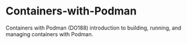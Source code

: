 # Containers-with-Podman
Containers with Podman (DO188) introduction to building, running, and managing containers with Podman.
